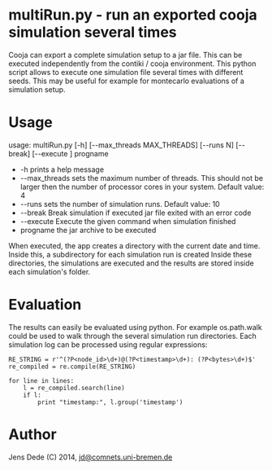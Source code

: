 multiRun.py - run an exported cooja simulation several times
============================================================

Cooja can export a complete simulation setup to a jar file. This can be
executed independently from the contiki / cooja environment.
This python script allows to execute one simulation file
several times with different seeds. This may be useful for example for
montecarlo evaluations of a simulation setup.

Usage
=====

usage: multiRun.py [-h] [--max_threads MAX_THREADS] [--runs N] [--break]
                   [--execute <program name>]
                   progname

* -h prints a help message
* --max_threads sets the maximum number of threads. This should not be larger
    then the number of processor cores in your system. Default value: 4
* --runs sets the number of simulation runs. Default value: 10
* --break Break simulation if executed jar file exited with an error code
* --execute Execute the given command when simulation finished
* progname the jar archive to be executed


When executed, the app creates a directory with the current date and time.
Inside this, a subdirectory for each simulation run is created Inside these
directories, the simulations are executed and the results are stored inside
each simulation's folder.

Evaluation
==========

The results can easily be evaluated using python. For example os.path.walk
could be used to walk through the several simulation run directories. Each
simulation log can be processed using regular expressions:

    RE_STRING = r'^(?P<node_id>\d+)@(?P<timestamp>\d+): (?P<bytes>\d+)$'
    re_compiled = re.compile(RE_STRING)

    for line in lines:
        l = re_compiled.search(line)
        if l:
            print "timestamp:", l.group('timestamp')

Author
======

Jens Dede (C) 2014, <jd@comnets.uni-bremen.de>
